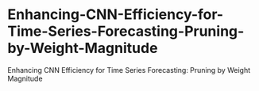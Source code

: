 # Enhancing-CNN-Efficiency-for-Time-Series-Forecasting-Pruning-by-Weight-Magnitude
Enhancing CNN Efficiency for Time Series Forecasting: Pruning by Weight Magnitude
